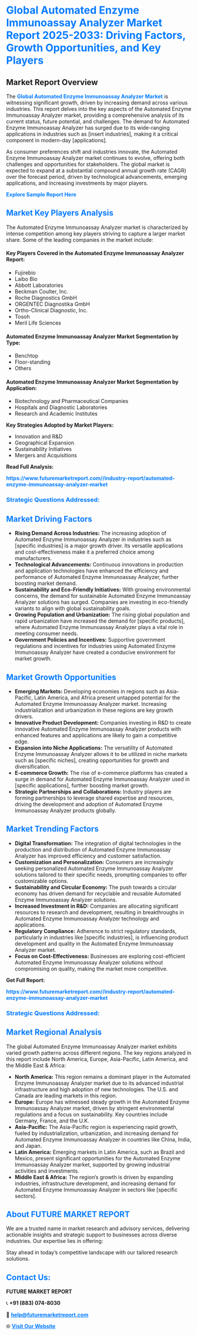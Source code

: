 <h1 style="color: #007BFF;">Global Automated Enzyme Immunoassay Analyzer Market Report 2025-2033: Driving Factors, Growth Opportunities, and Key Players</h1>

<section id="overview">
<h2>Market Report Overview</h2>
<p>The <a href="https://www.futuremarketreport.com//industry-report/automated-enzyme-immunoassay-analyzer-market" style="color: #007BFF; text-decoration: none;"><strong>Global Automated Enzyme Immunoassay Analyzer Market</strong></a> is witnessing significant growth, driven by increasing demand across various industries. This report delves into the key aspects of the Automated Enzyme Immunoassay Analyzer market, providing a comprehensive analysis of its current status, future potential, and challenges. The demand for Automated Enzyme Immunoassay Analyzer has surged due to its wide-ranging applications in industries such as [insert industries], making it a critical component in modern-day [applications].</p>
<p>As consumer preferences shift and industries innovate, the Automated Enzyme Immunoassay Analyzer market continues to evolve, offering both challenges and opportunities for stakeholders. The global market is expected to expand at a substantial compound annual growth rate (CAGR) over the forecast period, driven by technological advancements, emerging applications, and increasing investments by major players.</p>
</section>

<section id="overview">
<p><a href="https://www.futuremarketreport.com//request-sample/reportId=78830" style="color: #007BFF; text-decoration: none;"><strong>Explore Sample Report Here</strong></a></p>
</section>

<section id="key-players">
<h2 style="color: #007BFF;">Market Key Players Analysis</h2>
<p>The Automated Enzyme Immunoassay Analyzer market is characterized by intense competition among key players striving to capture a larger market share. Some of the leading companies in the market include:</p>
<h4>Key Players Covered in the Automated Enzyme Immunoassay Analyzer Report:</h4>
<ul><li>Fujirebio</li><li>Laibo Bio</li><li>Abbott Laboratories</li><li>Beckman Coulter, Inc.</li><li>Roche Diagnostics GmbH</li><li>ORGENTEC Diagnostika GmbH</li><li>Ortho-Clinical Diagnostic, Inc.</li><li>Tosoh</li><li>Meril Life Sciences</li></ul>
<h4>Automated Enzyme Immunoassay Analyzer Market Segmentation by Type:</h4>
<ul><li>Benchtop</li><li>Floor-standing</li><li>Others</li></ul>

<h4>Automated Enzyme Immunoassay Analyzer Market Segmentation by Application:</h4>
<ul><li>Biotechnology and Pharmaceutical Companies</li><li>Hospitals and Diagnostic Laboratories</li><li>Research and Academic Institutes</li></ul>
<p><strong>Key Strategies Adopted by Market Players:</strong></p>
<ul>
<li>Innovation and R&D</li>
<li>Geographical Expansion</li>
<li>Sustainability Initiatives</li>
<li>Mergers and Acquisitions</li>
</ul>
</section>

<section>
<p><strong>Read Full Analysis: </strong></p><a href="https://www.futuremarketreport.com//industry-report/automated-enzyme-immunoassay-analyzer-market" style="color: #007BFF; text-decoration: none;"><strong>https://www.futuremarketreport.com//industry-report/automated-enzyme-immunoassay-analyzer-market</strong></a>
<h3 style="color: #007BFF;">Strategic Questions Addressed:</h3>
</section>

<section id="driving-factors">
<h2 style="color: #007BFF;">Market Driving Factors</h2>
<ul>
<li><strong>Rising Demand Across Industries:</strong> The increasing adoption of Automated Enzyme Immunoassay Analyzer in industries such as [specific industries] is a major growth driver. Its versatile applications and cost-effectiveness make it a preferred choice among manufacturers.</li>
<li><strong>Technological Advancements:</strong> Continuous innovations in production and application technologies have enhanced the efficiency and performance of Automated Enzyme Immunoassay Analyzer, further boosting market demand.</li>
<li><strong>Sustainability and Eco-Friendly Initiatives:</strong> With growing environmental concerns, the demand for sustainable Automated Enzyme Immunoassay Analyzer solutions has surged. Companies are investing in eco-friendly variants to align with global sustainability goals.</li>
<li><strong>Growing Population and Urbanization:</strong> The rising global population and rapid urbanization have increased the demand for [specific products], where Automated Enzyme Immunoassay Analyzer plays a vital role in meeting consumer needs.</li>
<li><strong>Government Policies and Incentives:</strong> Supportive government regulations and incentives for industries using Automated Enzyme Immunoassay Analyzer have created a conducive environment for market growth.</li>
</ul>
</section>

<section id="growth-opportunities">
<h2 style="color: #007BFF;">Market Growth Opportunities</h2>
<ul>
<li><strong>Emerging Markets:</strong> Developing economies in regions such as Asia-Pacific, Latin America, and Africa present untapped potential for the Automated Enzyme Immunoassay Analyzer market. Increasing industrialization and urbanization in these regions are key growth drivers.</li>
<li><strong>Innovative Product Development:</strong> Companies investing in R&D to create innovative Automated Enzyme Immunoassay Analyzer products with enhanced features and applications are likely to gain a competitive edge.</li>
<li><strong>Expansion into Niche Applications:</strong> The versatility of Automated Enzyme Immunoassay Analyzer allows it to be utilized in niche markets such as [specific niches], creating opportunities for growth and diversification.</li>
<li><strong>E-commerce Growth:</strong> The rise of e-commerce platforms has created a surge in demand for Automated Enzyme Immunoassay Analyzer used in [specific applications], further boosting market growth.</li>
<li><strong>Strategic Partnerships and Collaborations:</strong> Industry players are forming partnerships to leverage shared expertise and resources, driving the development and adoption of Automated Enzyme Immunoassay Analyzer products globally.</li>
</ul>
</section>

<section id="trending-factors">
<h2 style="color: #007BFF;">Market Trending Factors</h2>
<ul>
<li><strong>Digital Transformation:</strong> The integration of digital technologies in the production and distribution of Automated Enzyme Immunoassay Analyzer has improved efficiency and customer satisfaction.</li>
<li><strong>Customization and Personalization:</strong> Consumers are increasingly seeking personalized Automated Enzyme Immunoassay Analyzer solutions tailored to their specific needs, prompting companies to offer customizable options.</li>
<li><strong>Sustainability and Circular Economy:</strong> The push towards a circular economy has driven demand for recyclable and reusable Automated Enzyme Immunoassay Analyzer solutions.</li>
<li><strong>Increased Investment in R&D:</strong> Companies are allocating significant resources to research and development, resulting in breakthroughs in Automated Enzyme Immunoassay Analyzer technology and applications.</li>
<li><strong>Regulatory Compliance:</strong> Adherence to strict regulatory standards, particularly in industries like [specific industries], is influencing product development and quality in the Automated Enzyme Immunoassay Analyzer market.</li>
<li><strong>Focus on Cost-Effectiveness:</strong> Businesses are exploring cost-efficient Automated Enzyme Immunoassay Analyzer solutions without compromising on quality, making the market more competitive.</li>
</ul>
</section>

<section>
<p><strong>Get Full Report: </strong></p><a href="https://www.futuremarketreport.com//industry-report/automated-enzyme-immunoassay-analyzer-market" style="color: #007BFF; text-decoration: none;"><strong>https://www.futuremarketreport.com//industry-report/automated-enzyme-immunoassay-analyzer-market</strong></a>
<h3 style="color: #007BFF;">Strategic Questions Addressed:</h3>
</section>


<section id="regional-analysis">
<h2 style="color: #007BFF;">Market Regional Analysis</h2>
<p>The global Automated Enzyme Immunoassay Analyzer market exhibits varied growth patterns across different regions. The key regions analyzed in this report include North America, Europe, Asia-Pacific, Latin America, and the Middle East & Africa:</p>
<ul>
<li><strong>North America:</strong> This region remains a dominant player in the Automated Enzyme Immunoassay Analyzer market due to its advanced industrial infrastructure and high adoption of new technologies. The U.S. and Canada are leading markets in this region.</li>
<li><strong>Europe:</strong> Europe has witnessed steady growth in the Automated Enzyme Immunoassay Analyzer market, driven by stringent environmental regulations and a focus on sustainability. Key countries include Germany, France, and the U.K.</li>
<li><strong>Asia-Pacific:</strong> The Asia-Pacific region is experiencing rapid growth, fueled by industrialization, urbanization, and increasing demand for Automated Enzyme Immunoassay Analyzer in countries like China, India, and Japan.</li>
<li><strong>Latin America:</strong> Emerging markets in Latin America, such as Brazil and Mexico, present significant opportunities for the Automated Enzyme Immunoassay Analyzer market, supported by growing industrial activities and investments.</li>
<li><strong>Middle East & Africa:</strong> The region’s growth is driven by expanding industries, infrastructure development, and increasing demand for Automated Enzyme Immunoassay Analyzer in sectors like [specific sectors].</li>
</ul>
</section>

<footer>
<h2 style="color: #007BFF;">About FUTURE MARKET REPORT</h2>
<p>We are a trusted name in market research and advisory services, delivering actionable insights and strategic support to businesses across diverse industries. Our expertise lies in offering:</p>

<p>Stay ahead in today’s competitive landscape with our tailored research solutions.</p>

<h2 style="color: #007BFF;">Contact Us:</h2>
<p><strong>FUTURE MARKET REPORT</strong></p>
<p>📞 <strong>+91 (883) 074-8030</strong></p>
<p>📧 <strong><a href="mailto:help@futuremarketreport.com" style="color: #007BFF;">help@futuremarketreport.com</a></strong></p>
<p>🌐 <strong><a href="https://www.futuremarketreport.com/" style="color: #007BFF;">Visit Our Website</a></strong></p>
</footer>